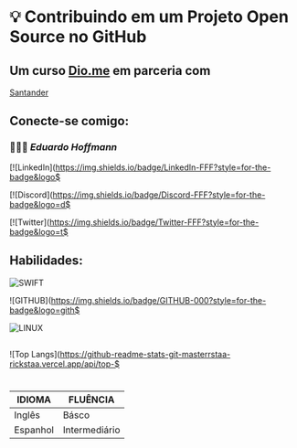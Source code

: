 # 💡 Contribuindo em um Projeto Open Source no GitHub

## Um curso [Dio.me](https://www.dio.me/) em parceria com 
[Santander](www.santander.com.br)

## Conecte-se comigo:

### 🧔🏼‍♂️ _**Eduardo Hoffmann**_

[![LinkedIn](https://img.shields.io/badge/LinkedIn-FFF?style=for-the-badge&logo$

[![Discord](https://img.shields.io/badge/Discord-FFF?style=for-the-badge&logo=d$

[![Twitter](https://img.shields.io/badge/Twitter-FFF?style=for-the-badge&logo=t$

## Habilidades:
![SWIFT](https://img.shields.io/badge/SWIFT-000?style=for-the-badge&logo=swift)

![GITHUB](https://img.shields.io/badge/GITHUB-000?style=for-the-badge&logo=gith$

![LINUX](https://img.shields.io/badge/linux-000?style=for-the-badge&logo=linux)

##

![Top
Langs](https://github-readme-stats-git-masterrstaa-rickstaa.vercel.app/api/top-$


#


| IDIOMA        | FLUÊNCIA      |
| ------------- | ------------- |
| Inglês        |      Básco    |
| Espanhol      | Intermediário |
